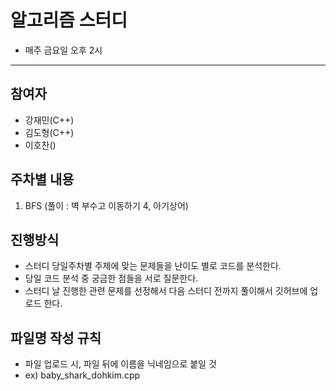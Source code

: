 # 알고리즘 스터디
- 매주 금요일 오후 2시
---
## 참여자
- 강재민(C++)
- 김도형(C++)
- 이호찬()

## 주차별 내용
1. BFS (풀이 : 벽 부수고 이동하기 4, 아기상어)

## 진행방식
- 스터디 당일주차별 주제에 맞는 문제들을 난이도 별로 코드를 분석한다.
- 당일 코드 분석 중 궁금한 점들을 서로 질문한다.
- 스터디 날 진행한 관련 문제를 선정해서 다음 스터디 전까지 풀이해서 깃허브에 업로드 한다.

## 파일명 작성 규칙
- 파일 업로드 시, 파일 뒤에 이름을 닉네임으로 붙일 것
- ex) baby_shark_dohkim.cpp

